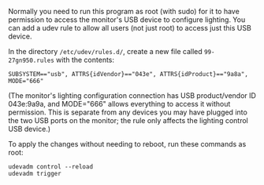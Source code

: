 Normally you need to run this program as root (with sudo) for it to have permission to access the monitor's USB device to configure lighting. You can add a udev rule to allow all users (not just root) to access just this USB device.

In the directory `/etc/udev/rules.d/`, create a new file called `99-27gn950.rules` with the contents:

```
SUBSYSTEM=="usb", ATTRS{idVendor}=="043e", ATTRS{idProduct}=="9a8a", MODE="666"
```

(The monitor's lighting configuration connection has USB product/vendor ID 043e:9a9a, and MODE="666" allows everything to access it without permission. This is separate from any devices you may have plugged into the two USB ports on the monitor; the rule only affects the lighting control USB device.)

To apply the changes without needing to reboot, run these commands as root:

```
udevadm control --reload
udevadm trigger
```
